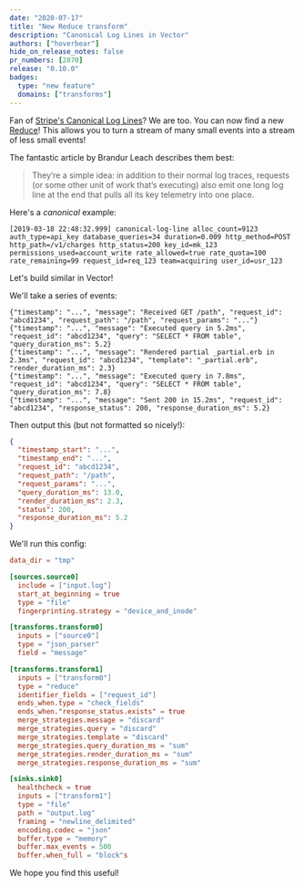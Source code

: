 ```yaml
---
date: "2020-07-17"
title: "New Reduce transform"
description: "Canonical Log Lines in Vector"
authors: ["hoverbear"]
hide_on_release_notes: false
pr_numbers: [2870]
release: "0.10.0"
badges:
  type: "new feature"
  domains: ["transforms"]
---
```


Fan of [Stripe's Canonical Log Lines][urls.stripe_blog_canonical_log_lines]? We are too. You can now find a new [Reduce][docs.transforms.reduce]! This allows you to turn a stream of many small events into a stream of less small events!

The fantastic article by Brandur Leach describes them best:

> They’re a simple idea: in addition to their normal log traces, requests (or some other unit of work that’s executing)
> also emit one long log line at the end that pulls all its key telemetry into one place.

Here's a _canonical_ example:

```log
[2019-03-18 22:48:32.999] canonical-log-line alloc_count=9123 auth_type=api_key database_queries=34 duration=0.009 http_method=POST http_path=/v1/charges http_status=200 key_id=mk_123 permissions_used=account_write rate_allowed=true rate_quota=100 rate_remaining=99 request_id=req_123 team=acquiring user_id=usr_123
```

Let's build similar in Vector!

We'll take a series of events:

```log title=input.log
{"timestamp": "...", "message": "Received GET /path", "request_id": "abcd1234", "request_path": "/path", "request_params": "..."}
{"timestamp": "...", "message": "Executed query in 5.2ms", "request_id": "abcd1234", "query": "SELECT * FROM table", "query_duration_ms": 5.2}
{"timestamp": "...", "message": "Rendered partial _partial.erb in 2.3ms", "request_id": "abcd1234", "template": "_partial.erb", "render_duration_ms": 2.3}
{"timestamp": "...", "message": "Executed query in 7.8ms", "request_id": "abcd1234", "query": "SELECT * FROM table", "query_duration_ms": 7.8}
{"timestamp": "...", "message": "Sent 200 in 15.2ms", "request_id": "abcd1234", "response_status": 200, "response_duration_ms": 5.2}
```

Then output this (but not formatted so nicely!):

```json title=output.log
{
  "timestamp_start": "...",
  "timestamp_end": "...",
  "request_id": "abcd1234",
  "request_path": "/path",
  "request_params": "...",
  "query_duration_ms": 13.0,
  "render_duration_ms": 2.3,
  "status": 200,
  "response_duration_ms": 5.2
}
```

We'll run this config:

```toml title=vector.toml
data_dir = "tmp"

[sources.source0]
  include = ["input.log"]
  start_at_beginning = true
  type = "file"
  fingerprinting.strategy = "device_and_inode"

[transforms.transform0]
  inputs = ["source0"]
  type = "json_parser"
  field = "message"

[transforms.transform1]
  inputs = ["transform0"]
  type = "reduce"
  identifier_fields = ["request_id"]
  ends_when.type = "check_fields"
  ends_when."response_status.exists" = true
  merge_strategies.message = "discard"
  merge_strategies.query = "discard"
  merge_strategies.template = "discard"
  merge_strategies.query_duration_ms = "sum"
  merge_strategies.render_duration_ms = "sum"
  merge_strategies.response_duration_ms = "sum"

[sinks.sink0]
  healthcheck = true
  inputs = ["transform1"]
  type = "file"
  path = "output.log"
  framing = "newline_delimited"
  encoding.codec = "json"
  buffer.type = "memory"
  buffer.max_events = 500
  buffer.when_full = "block"s
```

We hope you find this useful!

[docs.transforms.reduce]: /docs/reference/configuration/transforms/reduce/
[urls.stripe_blog_canonical_log_lines]: https://stripe.com/blog/canonical-log-lines
